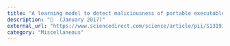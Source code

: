 ```yaml
---
title: "A learning model to detect maliciousness of portable executable using integrated feature set"
description: "📰  (January 2017)"
external_url: "https://www.sciencedirect.com/science/article/pii/S1319157817300149"
category: "Miscellaneous"
---
```

